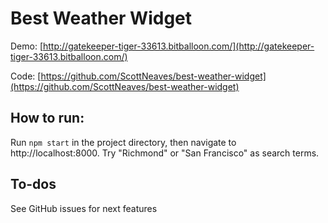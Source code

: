 # Best Weather Widget

Demo: [http://gatekeeper-tiger-33613.bitballoon.com/](http://gatekeeper-tiger-33613.bitballoon.com/)

Code: [https://github.com/ScottNeaves/best-weather-widget](https://github.com/ScottNeaves/best-weather-widget)

## How to run:
Run `npm start` in the project directory, then navigate to http://localhost:8000. Try "Richmond" or "San Francisco" as search terms.

## To-dos
See GitHub issues for next features
